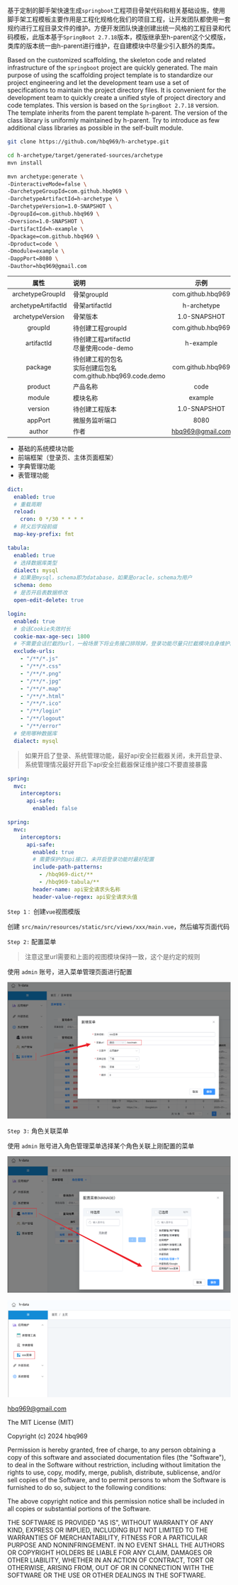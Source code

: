 基于定制的脚手架快速生成`springboot`工程项目骨架代码和相关基础设施，使用脚手架工程模板主要作用是工程化规格化我们的项目工程，让开发团队都使用一套规约进行工程目录文件的维护。方便开发团队快速创建出统一风格的工程目录和代码模板，此版本基于`SpringBoot 2.7.18`版本，模版继承至h-parent这个父模版，类库的版本统一由h-parent进行维护，在自建模块中尽量少引入额外的类库。

Based on the customized scaffolding, the skeleton code and related infrastructure of the `springboot` project are quickly generated. The main purpose of using the scaffolding project template is to standardize our project engineering and let the development team use a set of specifications to maintain the project directory files. It is convenient for the development team to quickly create a unified style of project directory and code templates. This version is based on the `SpringBoot 2.7.18` version. The template inherits from the parent template h-parent. The version of the class library is uniformly maintained by h-parent. Try to introduce as few additional class libraries as possible in the self-built module.



```bash
git clone https://github.com/hbq969/h-archetype.git
```




```bash
cd h-archetype/target/generated-sources/archetype
mvn install
```




```bash
mvn archetype:generate \
-DinteractiveMode=false \
-DarchetypeGroupId=com.github.hbq969 \
-DarchetypeArtifactId=h-archetype \
-DarchetypeVersion=1.0-SNAPSHOT \
-DgroupId=com.github.hbq969 \
-Dversion=1.0-SNAPSHOT \
-DartifactId=h-example \
-Dpackage=com.github.hbq969 \
-Dproduct=code \
-Dmodule=example \
-DappPort=8080 \
-Dauthor=hbq969@gmail.com
```


|      **属性**       | **说明**                                                     |     **示例**      |
| :-----------------: | :----------------------------------------------------------- | :---------------: |
|  archetypeGroupId   | 骨架groupId                                                  | com.github.hbq969 |
| archetypeArtifactId | 骨架artifactId                                               |    h-archetype    |
|  archetypeVersion   | 骨架版本                                                     |   1.0-SNAPSHOT    |
|       groupId       | 待创建工程groupId                                            | com.github.hbq969 |
|     artifactId      | 待创建工程artifactId<br/>尽量使用code-demo        |     h-example     |
|       package       | 待创建工程的包名<br/>实际创建后包名<br/>com.github.hbq969.code.demo | com.github.hbq969 |
|       product       | 产品名称                                                     |       code        |
|       module        | 模块名称                                                     |      example      |
|       version       | 待创建工程版本                                               |   1.0-SNAPSHOT    |
|       appPort       | 微服务监听端口                                               |       8080        |
|       author        | 作者                                                         | hbq969@gmail.com  |




- 基础的系统模块功能
- 前端框架（登录页、主体页面框架）
- 字典管理功能
- 表管理功能





```yml
dict:
  enabled: true
  # 重载周期
  reload:
    cron: 0 */30 * * * *
  # 转义后字段前缀
  map-key-prefix: fmt
```




```yaml
tabula:
  enabled: true
  # 选择数据库类型
  dialect: mysql
  # 如果是mysql，schema即为database，如果是oracle，schema为用户
  schema: demo
  # 是否开启表数据修改
  open-edit-delete: true
```




```yaml
login:
  enabled: true
  # 会话Cookie失效时长
  cookie-max-age-sec: 1800
  # 不需要会话拦截的url，一般场景下将业务接口排除掉，登录功能尽量只拦截模块自身维护的接口
  exclude-urls:
    - "/**/*.js"
    - "/**/*.css"
    - "/**/*.png"
    - "/**/*.jpg"
    - "/**/*.map"
    - "/**/*.html"
    - "/**/*.ico"
    - "/**/login"
    - "/**/logout"
    - "/**/error"
  # 使用哪种数据库
  dialect: mysql
```



> 如果开启了登录、系统管理功能，最好api安全拦截器关闭，未开启登录、系统管理情况最好开启下api安全拦截器保证维护接口不要直接暴露

```yaml
spring:
  mvc:
    interceptors:
      api-safe:
        enabled: false
```



```yaml
spring:
  mvc:
    interceptors:
      api-safe:
        enabled: true
        # 需要保护的api接口，未开启登录功能时最好配置
        include-path-patterns:
          - /hbq969-dict/**
          - /hbq969-tabula/**
        header-name: api安全请求头名称
        header-value-regex: api安全请求头值
```




`Step 1：` 创建`vue`视图模版

 创建 `src/main/resources/static/src/views/xxx/main.vue`，然后编写页面代码



`Step 2:` 配置菜单

> 注意这里url需要和上面的视图模块保持一致，这个是约定的规则

使用 `admin` 账号，进入菜单管理页面进行配置

![](src/main/resources/static/src/assets/addMenu.png)



`Step 3:` 角色关联菜单

使用 `admin` 账号进入角色管理菜单选择某个角色关联上刚配置的菜单

![](src/main/resources/static/src/assets/bingMenu.png)



![](src/main/resources/static/src/assets/showMenu.png)




[hbq969@gmail.com](mailto:hbq969@gmail.com)




The MIT License (MIT)

Copyright (c) 2024 hbq969

Permission is hereby granted, free of charge, to any person obtaining a copy of
this software and associated documentation files (the "Software"), to deal in
the Software without restriction, including without limitation the rights to
use, copy, modify, merge, publish, distribute, sublicense, and/or sell copies of
the Software, and to permit persons to whom the Software is furnished to do so,
subject to the following conditions:

The above copyright notice and this permission notice shall be included in all
copies or substantial portions of the Software.

THE SOFTWARE IS PROVIDED "AS IS", WITHOUT WARRANTY OF ANY KIND, EXPRESS OR
IMPLIED, INCLUDING BUT NOT LIMITED TO THE WARRANTIES OF MERCHANTABILITY, FITNESS
FOR A PARTICULAR PURPOSE AND NONINFRINGEMENT. IN NO EVENT SHALL THE AUTHORS OR
COPYRIGHT HOLDERS BE LIABLE FOR ANY CLAIM, DAMAGES OR OTHER LIABILITY, WHETHER
IN AN ACTION OF CONTRACT, TORT OR OTHERWISE, ARISING FROM, OUT OF OR IN
CONNECTION WITH THE SOFTWARE OR THE USE OR OTHER DEALINGS IN THE SOFTWARE.